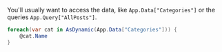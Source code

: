 ﻿---
uid: ToSic.Sxc.Web.IDynamicCode.App
---
You'll usually want to access the data, like `App.Data["Categories"]` or the queries `App.Query["AllPosts"]`.  

```cs
foreach(var cat in AsDynamic(App.Data["Categories"])) {
	@cat.Name
}
```